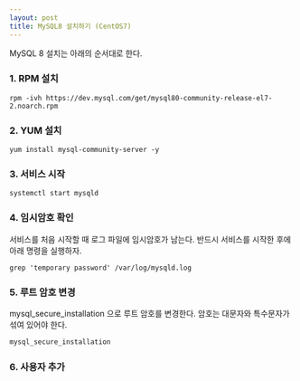 ```yaml
---
layout: post
title: MySQL8 설치하기 (CentOS7)
---
```


MySQL 8 설치는 아래의 순서대로 한다.

### 1. RPM 설치

```shell
rpm -ivh https://dev.mysql.com/get/mysql80-community-release-el7-2.noarch.rpm
```

### 2. YUM 설치

```shell
yum install mysql-community-server -y
```

### 3. 서비스 시작

```shell
systemctl start mysqld
```

### 4. 임시암호 확인

서비스를 처음 시작할 때 로그 파일에 임시암호가 남는다. 반드시 서비스를 시작한 후에 아래 명령을 실행하자.

```shell
grep 'temporary password' /var/log/mysqld.log
```

### 5. 루트 암호 변경

mysql_secure_installation 으로 루트 암호를 변경한다. 암호는 대문자와 특수문자가 섞여 있어야 한다.

```sql
mysql_secure_installation
```

### 6. 사용자 추가

